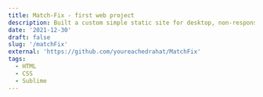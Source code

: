 ```yaml
---
title: Match-Fix - first web project
description: Built a custom simple static site for desktop, non-responsive
date: '2021-12-30'
draft: false
slug: '/matchFix'
external: 'https://github.com/youreachedrahat/MatchFix'
tags:
  - HTML
  - CSS
  - Sublime
---
```

